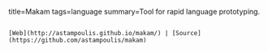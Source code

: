 title=Makam
tags=language
summary=Tool for rapid language prototyping.
~~~~~~

[Web](http://astampoulis.github.io/makam/) | [Source](https://github.com/astampoulis/makam)

